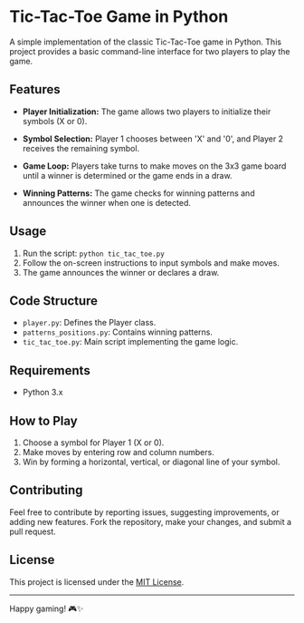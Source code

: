 
# Tic-Tac-Toe Game in Python

A simple implementation of the classic Tic-Tac-Toe game in Python. This project provides a basic command-line interface for two players to play the game.

## Features

- **Player Initialization:** The game allows two players to initialize their symbols (X or 0).

- **Symbol Selection:** Player 1 chooses between 'X' and '0', and Player 2 receives the remaining symbol.

- **Game Loop:** Players take turns to make moves on the 3x3 game board until a winner is determined or the game ends in a draw.

- **Winning Patterns:** The game checks for winning patterns and announces the winner when one is detected.

## Usage

1. Run the script: `python tic_tac_toe.py`
2. Follow the on-screen instructions to input symbols and make moves.
3. The game announces the winner or declares a draw.

## Code Structure

- `player.py`: Defines the Player class.
- `patterns_positions.py`: Contains winning patterns.
- `tic_tac_toe.py`: Main script implementing the game logic.

## Requirements

- Python 3.x

## How to Play

1. Choose a symbol for Player 1 (X or 0).
2. Make moves by entering row and column numbers.
3. Win by forming a horizontal, vertical, or diagonal line of your symbol.

## Contributing

Feel free to contribute by reporting issues, suggesting improvements, or adding new features. Fork the repository, make your changes, and submit a pull request.

## License

This project is licensed under the [MIT License](LICENSE).

---

Happy gaming! 🎮✨

